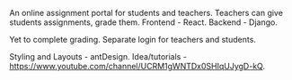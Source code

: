 An online assignment portal for students and teachers. Teachers can give students assignments, grade them.
Frontend - React.
Backend - Django.

Yet to complete grading. Separate login for teachers and students.

Styling and Layouts - antDesign.
Idea/tutorials - https://www.youtube.com/channel/UCRM1gWNTDx0SHIqUJygD-kQ.
